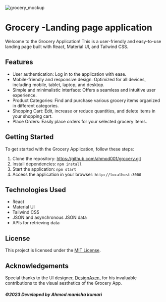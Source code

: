 ![grocery_mockup](https://github.com/ahmod001/grocery/assets/121039395/f8ff25cb-4710-49f3-9ce8-712ec325200e)

# Grocery -Landing page application

Welcome to the Grocery Application! This is a user-friendly and easy-to-use landing page built with React, Material UI, and Tailwind CSS.

## Features

- User authentication: Log in to the application with ease.
- Mobile-friendly and responsive design: Optimized for all devices, including mobile, tablet, laptop, and desktop.
- Simple and minimalistic interface: Offers a seamless and intuitive user experience.
- Product Categories: Find and purchase various grocery items organized in different categories.
- Shopping Cart: Edit, increase or reduce quantities, and delete items in your shopping cart.
- Place Orders: Easily place orders for your selected grocery items.

## Getting Started

To get started with the Grocery Application, follow these steps:

1. Clone the repository: https://github.com/ahmod001/grocery.git
2. Install dependencies: `npm install`
3. Start the application: `npm start`
4. Access the application in your browser: `http://localhost:3000`

## Technologies Used

- React
- Material UI
- Tailwind CSS
- JSON and asynchronous JSON data
- APIs for retrieving data

## License

This project is licensed under the [MIT License](LICENSE).

## Acknowledgements

Special thanks to the UI designer, [DesignAxen](https://www.behance.net/DesignAxen?fbclid=IwAR3qIu-zVNheaFgqoT686xVv2cQbZijEYDb8wTBKSbaeSISL07UIWI3SR9U), for his invaluable contributions to the visual aesthetics of the Grocery App.



##### ©2023 Developed by Ahmod manisha kumari
